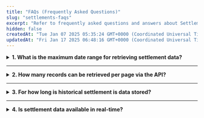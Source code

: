 ```yaml
---
title: "FAQs (Frequently Asked Questions)"
slug: "settlements-faqs"
excerpt: "Refer to frequently asked questions and answers about Settlements."
hidden: false
createdAt: "Tue Jan 07 2025 05:35:24 GMT+0000 (Coordinated Universal Time)"
updatedAt: "Fri Jan 17 2025 06:48:16 GMT+0000 (Coordinated Universal Time)"
---
```

<details><summary><b>1. What is the maximum date range for retrieving settlement data?</b></summary><br>The maximum date range for retrieving settlement data is 60 days.</details>

***

<details><summary><b>2. How many records can be retrieved per page via the API?</b></summary><br>The API supports a maximum of 10 records per page, one page at a time.</details>

***

<details><summary><b>3. For how long is historical settlement is data stored?</b></summary><br>Historical settlement data is available for up to 6 months.</details>

***

<details><summary><b>4. Is settlement data available in real-time?</b></summary><br>Settlement data is typically available in real-time, but there can be a delay of up to 3 hours in rare cases.</details>
